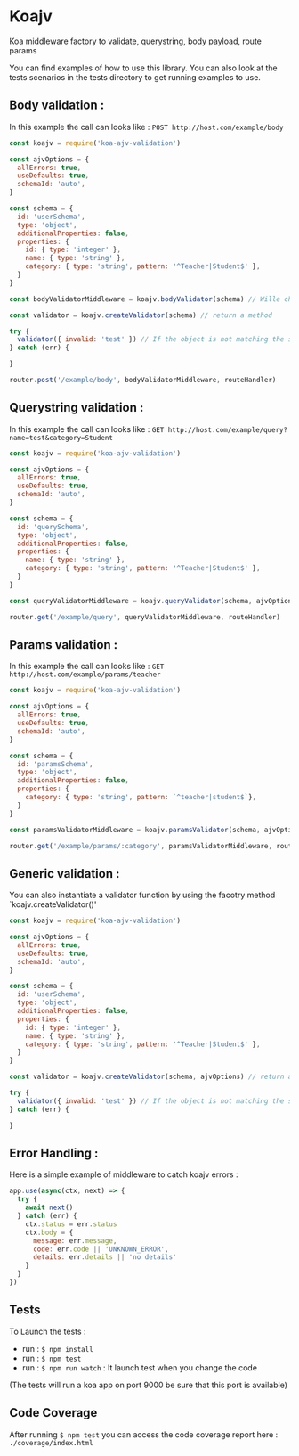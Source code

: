 # Koajv

Koa middleware factory to validate, querystring, body payload, route params

You can find examples of how to use this library.
You can also look at the tests scenarios in the tests directory to get running examples to use.

## Body validation :

In this example the call can looks like : `POST http://host.com/example/body`

```js
const koajv = require('koa-ajv-validation')

const ajvOptions = {
  allErrors: true,
  useDefaults: true,
  schemaId: 'auto',
}

const schema = {
  id: 'userSchema',
  type: 'object',
  additionalProperties: false,
  properties: {
    id: { type: 'integer' },
    name: { type: 'string' },
    category: { type: 'string', pattern: '^Teacher|Student$' },
  }
}

const bodyValidatorMiddleware = koajv.bodyValidator(schema) // Wille check ctx.request.body

const validator = koajv.createValidator(schema) // return a method

try {
  validator({ invalid: 'test' }) // If the object is not matching the schema an execption is thrown
} catch (err) {

}

router.post('/example/body', bodyValidatorMiddleware, routeHandler)
```

## Querystring validation :

In this example the call can looks like : `GET http://host.com/example/query?name=test&category=Student`

```js
const koajv = require('koa-ajv-validation')

const ajvOptions = {
  allErrors: true,
  useDefaults: true,
  schemaId: 'auto',
}

const schema = {
  id: 'querySchema',
  type: 'object',
  additionalProperties: false,
  properties: {
    name: { type: 'string' },
    category: { type: 'string', pattern: '^Teacher|Student$' },
  }
}

const queryValidatorMiddleware = koajv.queryValidator(schema, ajvOptions) // Will check ctx.request.query

router.get('/example/query', queryValidatorMiddleware, routeHandler)
```

## Params validation :

In this example the call can looks like : `GET http://host.com/example/params/teacher`

```js
const koajv = require('koa-ajv-validation')

const ajvOptions = {
  allErrors: true,
  useDefaults: true,
  schemaId: 'auto',
}

const schema = {
  id: 'paramsSchema',
  type: 'object',
  additionalProperties: false,
  properties: {
    category: { type: 'string', pattern: `^teacher|student$`},
  }
}

const paramsValidatorMiddleware = koajv.paramsValidator(schema, ajvOptions) // Will check ctx.params

router.get('/example/params/:category', paramsValidatorMiddleware, routeHandler)
```

## Generic validation :

You can also instantiate a validator function by using the facotry method `koajv.createValidator()'

```js
const koajv = require('koa-ajv-validation')

const ajvOptions = {
  allErrors: true,
  useDefaults: true,
  schemaId: 'auto',
}

const schema = {
  id: 'userSchema',
  type: 'object',
  additionalProperties: false,
  properties: {
    id: { type: 'integer' },
    name: { type: 'string' },
    category: { type: 'string', pattern: '^Teacher|Student$' },
  }
}

const validator = koajv.createValidator(schema, ajvOptions) // return a method

try {
  validator({ invalid: 'test' }) // If the object is not matching the schema an execption is thrown
} catch (err) {

}
```

## Error Handling :

Here is a simple example of middleware to catch koajv errors :

```js
app.use(async(ctx, next) => {
  try {
    await next()
  } catch (err) {
    ctx.status = err.status
    ctx.body = {
      message: err.message,
      code: err.code || 'UNKNOWN_ERROR',
      details: err.details || 'no details'
    }
  }
})
```

## Tests

To Launch the tests :

- run : `$ npm install`
- run : `$ npm test`
- run : `$ npm run watch` : It launch test when you change the code

(The tests will run a koa app on port 9000 be sure that this port is available)

## Code Coverage

After running `$ npm test` you can access the code coverage report here : `./coverage/index.html`
